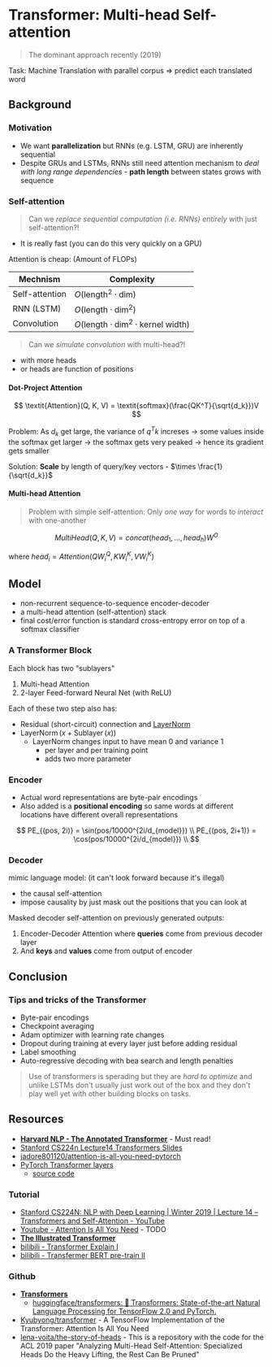# Transformer: Multi-head Self-attention

> The dominant approach recently (2019)

Task: Machine Translation with parallel corpus => predict each translated word

## Background

### Motivation

* We want **parallelization** but RNNs (e.g. LSTM, GRU) are inherently sequential
* Despite GRUs and LSTMs, RNNs still need attention mechanism to *deal with long range dependencies* - **path length** between states grows with sequence

### Self-attention

> Can we *replace sequential computation (i.e. RNNs) entirely* with just self-attention?!

* It is really fast (you can do this very quickly on a GPU)

Attention is cheap: (Amount of FLOPs)

| Mechnism       | Complexity                                                      |
| -------------- | --------------------------------------------------------------- |
| Self-attention | $O(\text{length}^2 \cdot \text{dim})$                           |
| RNN (LSTM)     | $O(\text{length} \cdot \text{dim}^2)$                           |
| Convolution    | $O(\text{length} \cdot \text{dim}^2 \cdot \text{kernel width})$ |

> Can we *simulate convolution* with multi-head?!

* with more heads
* or heads are function of positions

#### Dot-Project Attention

$$
\textit{Attention}(Q, K, V) = \textit{softmax}(\frac{QK^T}{\sqrt{d_k}})V
$$

Problem: As $d_k$ get large, the variance of $q^Tk$ increses $\rightarrow$ some values inside the softmax get larger $\rightarrow$ the softmax gets very peaked $\rightarrow$ hence its gradient gets smaller

Solution: **Scale** by length of query/key vectors - $\times \frac{1}{\sqrt{d_k}}$

#### Multi-head Attention

> Problem with simple self-attention: Only *one way* for words to *interact* with one-another

$$
\textit{MultiHead}(Q, K, V) = \textit{concat}(head_1, \dots, head_h)W^O
$$

where $head_i = \textit{Attention}(QW_i^Q, KW_i^K, VW_i^K)$

## Model

* non-recurrent sequence-to-sequence encoder-decoder
* a multi-head attention (self-attention) stack
* final cost/error function is standard cross-entropy error on top of a softmax classifier

### A Transformer Block

Each block has two "sublayers"

1. Multi-head Attention
2. 2-layer Feed-forward Neural Net (with ReLU)

Each of these two step also has:

* Residual (short-circuit) connection and [LayerNorm](https://arxiv.org/pdf/1607.06450.pdf)
* $\operatorname{LayerNorm}(x + \operatorname{Sublayer}(x))$
  * LayerNorm changes input to have mean 0 and variance 1
    * per layer and per training point
    * adds two more parameter

### Encoder

* Actual word representations are byte-pair encodings
* Also added is a **positional encoding** so same words at different locations have different overall representations

$$
PE_{(pos, 2i)} = \sin(pos/10000^{2i/d_{model}}) \\
PE_{(pos, 2i+1)} = \cos(pos/10000^{2i/d_{model}}) \\
$$

### Decoder

mimic language model: (it can't look forward because it's illegal)

* the causal self-attention
* impose causality by just mask out the positions that you can look at

Masked decoder self-attention on previously generated outputs:

1. Encoder-Decoder Attention where **queries** come from previous decoder layer
2. And **keys** and **values** come from output of encoder

## Conclusion

### Tips and tricks of the Transformer

* Byte-pair encodings
* Checkpoint averaging
* Adam optimizer with learning rate changes
* Dropout during training at every layer just before adding residual
* Label smoothing
* Auto-regressive decoding with bea search and length penalties

> Use of transformers is sperading but they are *hard to optimize* and unlike LSTMs don't usually just work out of the box and they don't play well yet with other building blocks on tasks.

## Resources

* [**Harvard NLP - The Annotated Transformer**](http://nlp.seas.harvard.edu/2018/04/03/attention.html) - Must read!
* [Stanford CS224n Lecture14 Transformers Slides](http://web.stanford.edu/class/cs224n/slides/cs224n-2019-lecture14-transformers.pdf)
* [jadore801120/attention-is-all-you-need-pytorch](https://github.com/jadore801120/attention-is-all-you-need-pytorch)
* [PyTorch Transformer layers](https://pytorch.org/docs/stable/nn.html#transformer-layers)
  * [source code](https://pytorch.org/docs/stable/_modules/torch/nn/modules/transformer.html)

### Tutorial

* [Stanford CS224N: NLP with Deep Learning | Winter 2019 | Lecture 14 – Transformers and Self-Attention - YouTube](https://www.youtube.com/watch?v=5vcj8kSwBCY)
* [Youtube - Attention Is All You Need](https://youtu.be/iDulhoQ2pro) - TODO
* [**The Illustrated Transformer**](https://jalammar.github.io/illustrated-transformer/)
* [bilibili - Transformer Explain I](https://www.bilibili.com/video/av58239477)
* [bilibili - Transfermer BERT pre-train II](https://www.bilibili.com/video/av60168891)

### Github

* [**Transformers**](https://huggingface.co/transformers/index.html)
  * [huggingface/transformers: 🤗 Transformers: State-of-the-art Natural Language Processing for TensorFlow 2.0 and PyTorch.](https://github.com/huggingface/transformers)
* [Kyubyong/transformer](https://github.com/Kyubyong/transformer) - A TensorFlow Implementation of the Transformer: Attention Is All You Need
* [lena-voita/the-story-of-heads](https://github.com/lena-voita/the-story-of-heads) - This is a repository with the code for the ACL 2019 paper "Analyzing Multi-Head Self-Attention: Specialized Heads Do the Heavy Lifting, the Rest Can Be Pruned"
